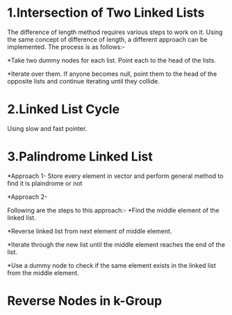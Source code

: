 # 1.Intersection of Two Linked Lists
The difference of length method requires various steps to work on it. Using the same concept of difference of length, a different approach can be implemented. The process is as follows:-

*Take two dummy nodes for each list. Point each to the head of the lists.

*Iterate over them. If anyone becomes null, point them to the head of the opposite lists and continue iterating until they collide.

# 2.Linked List Cycle
Using slow and fast pointer.

# 3.Palindrome Linked List
*Approach 1- Store every element in vector and perform general method to find it is plaindrome or not

*Approach 2-

Following are the steps to this approach:-
*Find the middle element of the linked list.

*Reverse linked list from next element of middle element.

*Iterate through the new list until the middle element reaches the end of the list.

*Use a dummy node to check if the same element exists in the linked list from the middle element.

# Reverse Nodes in k-Group
